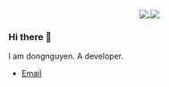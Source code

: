 ### 
<div align="center">
    <a href="https://ducdongmg.github.io" target="_blank">
        <img align="center" src="https://github-readme-stats.vercel.app/api?username=ducdongmg&count_private=true&show_icons=true&theme=dracula">
    </a>
    <a href="https://ducdongmg.github.io" target="_blank">
        <img align="center" src="https://github-readme-stats.vercel.app/api/top-langs?username=ducdongmg&langs_count=3&hide=html&layout=compact&theme=dracula">
    </a>
</div>

### Hi there 👋

I am dongnguyen. A developer.
- [Email](mailto://ducdong.mg@gmail.com)


<!--
**ducdongmg/ducdongmg** is a ✨ _special_ ✨ repository because its `README.md` (this file) appears on your GitHub profile.

Here are some ideas to get you started:

- 🔭 I’m currently working on ...
- 🌱 I’m currently learning ...
- 👯 I’m looking to collaborate on ...
- 🤔 I’m looking for help with ...
- 💬 Ask me about ...
- 📫 How to reach me: ...
- 😄 Pronouns: ...
- ⚡ Fun fact: ...
-->
